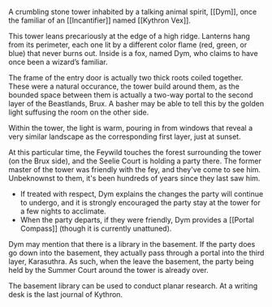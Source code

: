 A crumbling stone tower inhabited by a talking animal spirit, [[Dym]], once the familiar of an [[Incantifier]] named [[Kythron Vex]].

This tower leans precariously at the edge of a high ridge. Lanterns hang from its perimeter, each one lit by a different color flame (red, green, or blue) that never burns out. Inside is a fox, named Dym, who claims to have once been a wizard’s familiar.

The frame of the entry door is actually two thick roots coiled together. These were a natural occurance, the tower build around them, as the bounded space between them is actually a two-way portal to the second layer of the Beastlands, Brux. A basher may be able to tell this by the golden light suffusing the room on the other side.

Within the tower, the light is warm, pouring in from windows that reveal a very similar landscape as the corresponding first layer, just at sunset.

At this particular time, the Feywild touches the forest surrounding the tower (on the Brux side), and the Seelie Court is holding a party there. The former master of the tower was friendly with the fey, and they've come to see him. Unbeknownst to them, it's been hundreds of years since they last saw him.

- If treated with respect, Dym explains the changes the party will continue to undergo, and it is strongly encouraged the party stay at the tower for a few nights to acclimate.
- When the party departs, if they were friendly, Dym provides a [[Portal Compass]] (though it is currently unattuned).

Dym may mention that there is a library in the basement. If the party does go down into the basement, they actually pass through a portal into the third layer, Karasuthra. As such, when the leave the basement, the party being held by the Summer Court around the tower is already over.

The basement library can be used to conduct planar research. At a writing desk is the last journal of Kythron. 

